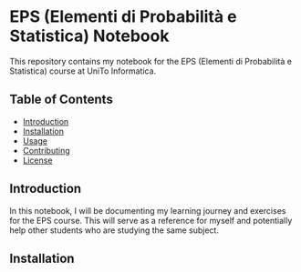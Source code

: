 # EPS (Elementi di Probabilità e Statistica) Notebook

This repository contains my notebook for the EPS (Elementi di Probabilità e Statistica) course at UniTo Informatica.

## Table of Contents

- [Introduction](#introduction)
- [Installation](#installation)
- [Usage](#usage)
- [Contributing](#contributing)
- [License](#license)

## Introduction

In this notebook, I will be documenting my learning journey and exercises for the EPS course. This will serve as a reference for myself and potentially help other students who are studying the same subject.

## Installation